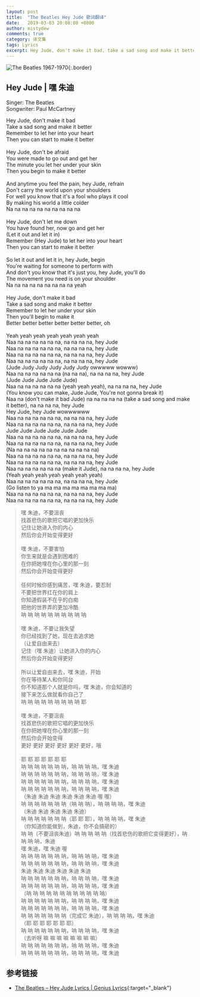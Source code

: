 ```yaml
---
layout: post
title:  "The Beatles Hey Jude 歌词翻译"
date:   2019-03-03 20:08:08 +0800
author: mistydew
comments: true
category: 译文集
tags: Lyrics
excerpt: Hey Jude, don't make it bad, take a sad song and make it better, remember to let her into your heart, then you can start to make it better
---
```

![The Beatles 1967-1970](https://is5-ssl.mzstatic.com/image/thumb/Music128/v4/27/70/11/2770116d-0a57-f107-ba91-bd3679d44e5f/source/600x600bb.jpg){:.border}

## Hey Jude | 嘿 朱迪

Singer: The Beatles<br>
Songwriter: Paul McCartney

<div class="lyric-original">
<p>
Hey Jude, don't make it bad<br>
Take a sad song and make it better<br>
Remember to let her into your heart<br>
Then you can start to make it better<br>
<br>
Hey Jude, don't be afraid<br>
You were made to go out and get her<br>
The minute you let her under your skin<br>
Then you begin to make it better<br>
<br>
And anytime you feel the pain, hey Jude, refrain<br>
Don't carry the world upon your shoulders<br>
For well you know that it's a fool who plays it cool<br>
By making his world a little colder<br>
Na na na na na na na na na na<br>
<br>
Hey Jude, don't let me down<br>
You have found her, now go and get her<br>
(Let it out and let it in)<br>
Remember (Hey Jude) to let her into your heart<br>
Then you can start to make it better<br>
<br>
So let it out and let it in, hey Jude, begin<br>
You're waiting for someone to perform with<br>
And don't you know that it's just you, hey Jude, you'll do<br>
The movement you need is on your shoulder<br>
Na na na na na na na na na yeah<br>
<br>
Hey Jude, don't make it bad<br>
Take a sad song and make it better<br>
Remember to let her under your skin<br>
Then you'll begin to make it<br>
Better better better better better better, oh<br>
<br>
Yeah yeah yeah yeah yeah yeah yeah<br>
Naa na na na na na na, na na na na, hey Jude<br>
Naa na na na na na na, na na na na, hey Jude<br>
Naa na na na na na na, na na na na, hey Jude<br>
Naa na na na na na na, na na na na, hey Jude<br>
(Jude Judy Judy Judy Judy Judy owwwww wowww)<br>
Naa na na na na na na (na na na), na na na na, hey Jude<br>
(Jude Jude Jude Jude Jude)<br>
Naa na na na na na na (yeah yeah yeah), na na na na, hey Jude<br>
(You know you can make, Jude Jude, You're not gonna break it)<br>
Naa na (don't make it bad Jude) na na na na na (take a sad song and make it better), na na na na, hey Jude<br>
Hey Jude, hey Jude wowwwwww<br>
Naa na na na na na na, na na na na, hey Jude<br>
Naa na na na na na na, na na na na, hey Jude<br>
Jude Jude Jude Jude Jude Jude<br>
Naa na na na na na na, na na na na, hey Jude<br>
Naa na na na na na na, na na na na, hey Jude<br>
(Na na na na na na na na na na na na)<br>
Naa na na na na na na, na na na na, hey Jude<br>
Naa na na na na na na, na na na na, hey Jude<br>
Naa na na na na na na (make it Jude), na na na na, hey Jude<br>
(Yeah yeah yeah yeah yeah yeah yeah)<br>
Naa na na na na na na, na na na na, hey Jude<br>
(Go listen to ya ma ma ma ma ma ma ma ma)<br>
Naa na na na na na na, na na na na, hey Jude<br>
Naa na na na na na na, na na na na, hey Jude
</p>
</div>

<div class="lyric-translation">
<blockquote>
嘿 朱迪，不要沮丧<br>
找首悲伤的歌把它唱的更加快乐<br>
记住让她进入你的内心<br>
然后你会开始变得更好<br>
<br>
嘿 朱迪，不要害怕<br>
你生来就是会遇到困难的<br>
在你把她埋在你心里的那一刻<br>
然后你会开始变得更好<br>
<br>
任何时候你感到痛苦，嘿 朱迪，要忍耐<br>
不要把世界扛在你的肩上<br>
你知道假装不在乎的白痴<br>
把他的世界弄的更加冷酷<br>
呐 呐 呐 呐 呐 呐 呐 呐 呐 呐<br>
<br>
嘿 朱迪，不要让我失望<br>
你已经找到了她，现在去追求她<br>
（让爱自由来去）<br>
记住（嘿 朱迪）让她进入你的内心<br>
然后你会开始变得更好<br>
<br>
所以让爱自由来去，嘿 朱迪，开始<br>
你在等待某人和你同台<br>
你不知道那个人就是你吗，嘿 朱迪，你会知道的<br>
接下来怎么做就看你自己了<br>
呐 呐 呐 呐 呐 呐 呐 呐 呐 耶<br>
<br>
嘿 朱迪，不要沮丧<br>
找首悲伤的歌把它唱的更加快乐<br>
在你把她埋在你心里的那一刻<br>
然后你会开始变得<br>
更好 更好 更好 更好 更好 更好，哦<br>
<br>
耶 耶 耶 耶 耶 耶 耶<br>
呐 呐 呐 呐 呐 呐 呐，呐 呐 呐 呐，嘿 朱迪<br>
呐 呐 呐 呐 呐 呐 呐，呐 呐 呐 呐，嘿 朱迪<br>
呐 呐 呐 呐 呐 呐 呐，呐 呐 呐 呐，嘿 朱迪<br>
呐 呐 呐 呐 呐 呐 呐，呐 呐 呐 呐，嘿 朱迪<br>
（朱迪 朱迪 朱迪 朱迪 朱迪 朱迪 喔 喔）<br>
呐 呐 呐 呐 呐 呐 呐（呐 呐 呐），呐 呐 呐 呐，嘿 朱迪<br>
（朱迪 朱迪 朱迪 朱迪 朱迪）<br>
呐 呐 呐 呐 呐 呐 呐（耶 耶 耶），呐 呐 呐 呐，嘿 朱迪<br>
（你知道你能做到，朱迪，你不会搞砸的）<br>
呐 呐（不要沮丧朱迪）呐 呐 呐 呐 呐（找首悲伤的歌把它变得更好），呐 呐 呐 呐，朱迪<br>
嘿 朱迪，嘿 朱迪 喔<br>
呐 呐 呐 呐 呐 呐 呐，呐 呐 呐 呐，嘿 朱迪<br>
呐 呐 呐 呐 呐 呐 呐，呐 呐 呐 呐，嘿 朱迪<br>
朱迪 朱迪 朱迪 朱迪 朱迪 朱迪<br>
呐 呐 呐 呐 呐 呐 呐，呐 呐 呐 呐，嘿 朱迪<br>
呐 呐 呐 呐 呐 呐 呐，呐 呐 呐 呐，嘿 朱迪<br>
（呐 呐 呐 呐 呐 呐 呐 呐 呐 呐 呐 呐）<br>
呐 呐 呐 呐 呐 呐 呐，呐 呐 呐 呐，嘿 朱迪<br>
呐 呐 呐 呐 呐 呐 呐，呐 呐 呐 呐，嘿 朱迪<br>
呐 呐 呐 呐 呐 呐 呐（完成它 朱迪），呐 呐 呐 呐，嘿 朱迪<br>
（耶 耶 耶 耶 耶 耶 耶）<br>
呐 呐 呐 呐 呐 呐 呐，呐 呐 呐 呐，嘿 朱迪<br>
（去听呀 嘛 嘛 嘛 嘛 嘛 嘛 嘛 嘛）<br>
呐 呐 呐 呐 呐 呐 呐，呐 呐 呐 呐，嘿 朱迪<br>
呐 呐 呐 呐 呐 呐 呐，呐 呐 呐 呐，嘿 朱迪
</blockquote>
</div>

## 参考链接

* [The Beatles – Hey Jude Lyrics \| Genius Lyrics](https://genius.com/The-beatles-hey-jude-lyrics){:target="_blank"}
